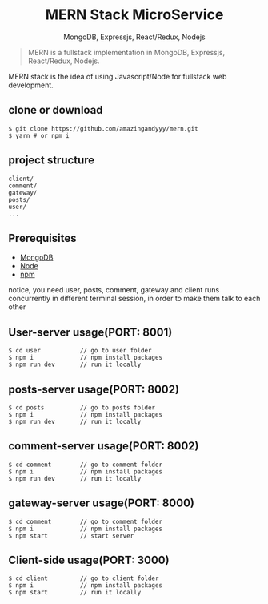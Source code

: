 <h1 align="center">
MERN Stack MicroService
</h1>
<p align="center">
MongoDB, Expressjs, React/Redux, Nodejs
</p>


> MERN is a fullstack implementation in MongoDB, Expressjs, React/Redux, Nodejs.

MERN stack is the idea of using Javascript/Node for fullstack web development.

## clone or download
```terminal
$ git clone https://github.com/amazingandyyy/mern.git
$ yarn # or npm i
```

## project structure
```terminal
client/
comment/   
gateway/
posts/
user/
...
```

## Prerequisites
- [MongoDB](https://www.mongodb.com/try/download/community-kubernetes-operator)
- [Node](https://nodejs.org/en/download/) 
- [npm](https://nodejs.org/en/download/package-manager/)

notice, you need user, posts, comment, gateway and client runs concurrently in different terminal session, in order to make them talk to each other

## User-server usage(PORT: 8001)
```terminal
$ cd user           // go to user folder
$ npm i             // npm install packages
$ npm run dev       // run it locally
```


## posts-server usage(PORT: 8002)
```terminal
$ cd posts          // go to posts folder
$ npm i             // npm install packages
$ npm run dev       // run it locally
```

## comment-server usage(PORT: 8002)
```terminal
$ cd comment        // go to comment folder
$ npm i             // npm install packages
$ npm run dev       // run it locally
```

## gateway-server usage(PORT: 8000)
```terminal
$ cd comment        // go to comment folder
$ npm i             // npm install packages
$ npm start         // start server
```

## Client-side usage(PORT: 3000)
```terminal
$ cd client         // go to client folder
$ npm i             // npm install packages
$ npm start         // run it locally